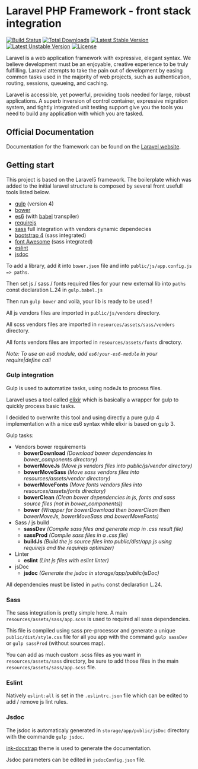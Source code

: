 # Laravel PHP Framework - front stack integration

[![Build Status](https://travis-ci.org/laravel/framework.svg)](https://travis-ci.org/laravel/framework)
[![Total Downloads](https://poser.pugx.org/laravel/framework/d/total.svg)](https://packagist.org/packages/laravel/framework)
[![Latest Stable Version](https://poser.pugx.org/laravel/framework/v/stable.svg)](https://packagist.org/packages/laravel/framework)
[![Latest Unstable Version](https://poser.pugx.org/laravel/framework/v/unstable.svg)](https://packagist.org/packages/laravel/framework)
[![License](https://poser.pugx.org/laravel/framework/license.svg)](https://packagist.org/packages/laravel/framework)

Laravel is a web application framework with expressive, elegant syntax. We believe development must be an enjoyable, creative experience to be truly fulfilling. Laravel attempts to take the pain out of development by easing common tasks used in the majority of web projects, such as authentication, routing, sessions, queueing, and caching.

Laravel is accessible, yet powerful, providing tools needed for large, robust applications. A superb inversion of control container, expressive migration system, and tightly integrated unit testing support give you the tools you need to build any application with which you are tasked.

## Official Documentation

Documentation for the framework can be found on the [Laravel website](http://laravel.com/docs).

## Getting start

This project is based on the Laravel5 framework. The boilerplate which was added to the initial laravel structure is composed by several front usefull tools listed below.
- [gulp](https://github.com/gulpjs/gulp/tree/4.0) (version 4)
- [bower](https://bower.io/)
- [es6](http://es6-features.org) (with [babel](https://babeljs.io/) transpiler)
- [requirejs](http://requirejs.org/)
- [sass](http://sass-lang.com/) full integration with vendors dynamic dependecies
- [bootstrap 4](http://v4-alpha.getbootstrap.com/) (sass integrated)
- [font Awesome](http://fontawesome.io/) (sass integrated)
- [eslint](http://eslint.org/)
- [jsdoc](http://usejsdoc.org/)

To add a library, add it into `bower.json` file and into `public/js/app.config.js => paths`.

Then set js / sass / fonts required files for your new external lib into `paths` const declaration L.24 in `gulp.babel.js`

Then run `gulp bower` and voilà, your lib is ready to be used !

All js vendors files are imported in `public/js/vendors` directory.

All scss vendors files are imported in `resources/assets/sass/vendors` directory.

All fonts vendors files are imported in `resources/assets/fonts` directory.

*Note: To use an es6 module, add `es6!your-es6-module` in your require|define call*

### Gulp integration

Gulp is used to automatize tasks, using nodeJs to process files.

Laravel uses a tool called [elixir](https://laravel.com/docs/5.2/elixir) which is basically a wrapper for gulp to quickly process basic tasks.

I decided to overwrite this tool and using directly a pure gulp 4 implementation with a nice es6 syntax while elixir is based on gulp 3.

Gulp tasks:

- Vendors bower requirements
    - **bowerDownload** *(Download bower dependencies in bower_components directory)*
    - **bowerMoveJs** *(Move js vendors files into public/js/vendor directory)*
    - **bowerMoveSass** *(Move sass vendors files into resources/assets/vendor directory)*
    - **bowerMoveFonts** *(Move fonts vendors files into resources/assets/fonts directory)*
    - **bowerClean** *(Clean bower dependencies in js, fonts and sass source files (not in bower_components))*
    - **bower** *(Wrapper for bowerDownload then bowerClean then bowerMoveJs, bowerMoveSass and bowerMoveFonts)*
- Sass / js build
    - **sassDev** *(Compile sass files and generate map in .css result file)*
    - **sassProd** *(Compile sass files in a .css file)*
    - **buildJs** *(Build the js source files into public/dist/app.js using requirejs and the requirejs optimizer)*
- Linter
    - **eslint** *(Lint js files with eslint linter)*
- jsDoc
    - **jsdoc** *(Generate the jsdoc in storage/app/public/jsDoc)*
    
All dependencies must be listed in `paths` const declaration L.24.

### Sass

The sass integration is pretty simple here. A main `resources/assets/sass/app.scss` is used to required all sass dependencies.

This file is compiled using sass pre-processor and generate a unique `public/dist/style.css` file for all you app with the command `gulp sassDev` or `gulp sassProd` (without sources map).

You can add as much custom .scss files as you want in `resources/assets/sass` directory, be sure to add those files in the main `resources/assets/sass/app.scss` file.

### Eslint

Natively `eslint:all` is set in the `.eslintrc.json` file which can be edited to add / remove js lint rules.

### Jsdoc

The jsdoc is automaticaly generated in `storage/app/public/jsDoc` directory with the commande `gulp jsdoc`.

[ink-docstrap](https://github.com/docstrap/docstrap) theme is used to generate the documentation.

Jsdoc parameters can be edited in `jsdocConfig.json` file.
